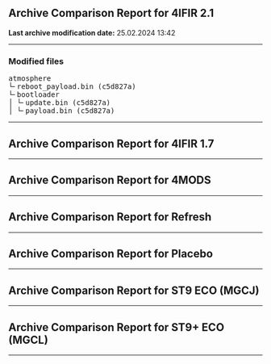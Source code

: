 <h2>Archive Comparison Report for <b>4IFIR 2.1 </b></h2><b>Last archive modification date:</b> 25.02.2024 13:42<hr>

<h3>Modified files</h3>
<pre>atmosphere
└╴reboot_payload.bin (c5d827a)
└╴bootloader
│ └╴update.bin (c5d827a)
│ └╴payload.bin (c5d827a)
</pre>
<hr>

<h2>Archive Comparison Report for <b>4IFIR 1.7</b></h2><hr>

<h2>Archive Comparison Report for <b>4MODS</b></h2><hr>

<h2>Archive Comparison Report for <b>Refresh</b></h2><hr>

<h2>Archive Comparison Report for <b>Placebo</b></h2><hr>

<h2>Archive Comparison Report for <b>ST9 ECO (MGCJ)</b></h2><hr>

<h2>Archive Comparison Report for <b>ST9+ ECO (MGCL)</b></h2><hr>

